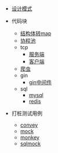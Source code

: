 - [设计模式](design_patterns)

- 代码块
  - [结构体转map](general/StructAssignment.go)
  - [协程池](pool/pool.go)
  - tcp
    - [服务端](socket/server_ts.go)
    - [客户端](socket/client_ts.go)
  - [爬虫](spider)
  - gin
    - [gin中间件](web/gin_middlerware)
  - sql
    - [mysql](sql/mysql_test.go)
    - [redis](sql/redis_test.go)
- 打桩测试用例
  - [convey](mock_go/convey_test.go)
  - [mock](mock_go/mock_test.go)
  - [monkey](mock_go/monkey_test.go)
  - [sqlmock](mock_go/sql_test.go)


